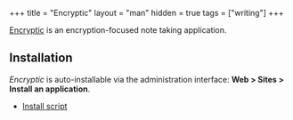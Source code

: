 +++
title = "Encryptic"
layout = "man"
hidden = true
tags = ["writing"]
+++

[Encryptic](https://github.com/encryptic-team/encryptic) is an encryption-focused note taking application.

## Installation

*Encryptic* is auto-installable via the administration interface: **Web > Sites > Install an application**.

- [Install script](https://admin.alwaysdata.com/site/application/script/157/detail/)
